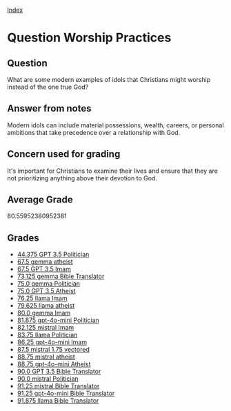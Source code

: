 
[Index](../../index.md)
# Question Worship Practices
## Question
What are some modern examples of idols that Christians might worship instead of the one true God?

## Answer from notes
Modern idols can include material possessions, wealth, careers, or personal ambitions that take precedence over a relationship with God.

## Concern used for grading
It's important for Christians to examine their lives and ensure that they are not prioritizing anything above their devotion to God.

## Average Grade
80.55952380952381

## Grades
 * [44.375 GPT 3.5 Politician](../answers/GPT_3.5_Politician/Worship_Practices.md)
 * [67.5 gemma atheist](../answers/gemma_atheist/Worship_Practices.md)
 * [67.5 GPT 3.5 Imam](../answers/GPT_3.5_Imam/Worship_Practices.md)
 * [73.125 gemma Bible Translator](../answers/gemma_Bible_Translator/Worship_Practices.md)
 * [75.0 gemma Politician](../answers/gemma_Politician/Worship_Practices.md)
 * [75.0 GPT 3.5 Atheist](../answers/GPT_3.5_Atheist/Worship_Practices.md)
 * [76.25 llama Imam](../answers/llama_Imam/Worship_Practices.md)
 * [79.625 llama atheist](../answers/llama_atheist/Worship_Practices.md)
 * [80.0 gemma Imam](../answers/gemma_Imam/Worship_Practices.md)
 * [81.875 gpt-4o-mini Politician](../answers/gpt-4o-mini_Politician/Worship_Practices.md)
 * [82.125 mistral Imam](../answers/mistral_Imam/Worship_Practices.md)
 * [83.75 llama Politician](../answers/llama_Politician/Worship_Practices.md)
 * [86.25 gpt-4o-mini Imam](../answers/gpt-4o-mini_Imam/Worship_Practices.md)
 * [87.5 mistral 1.75 vectored](../answers/mistral_1.75_vectored/Worship_Practices.md)
 * [88.75 mistral atheist](../answers/mistral_atheist/Worship_Practices.md)
 * [88.75 gpt-4o-mini Atheist](../answers/gpt-4o-mini_Atheist/Worship_Practices.md)
 * [90.0 GPT 3.5 Bible Translator](../answers/GPT_3.5_Bible_Translator/Worship_Practices.md)
 * [90.0 mistral Politician](../answers/mistral_Politician/Worship_Practices.md)
 * [91.25 mistral Bible Translator](../answers/mistral_Bible_Translator/Worship_Practices.md)
 * [91.25 gpt-4o-mini Bible Translator](../answers/gpt-4o-mini_Bible_Translator/Worship_Practices.md)
 * [91.875 llama Bible Translator](../answers/llama_Bible_Translator/Worship_Practices.md)
